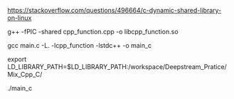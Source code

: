 https://stackoverflow.com/questions/496664/c-dynamic-shared-library-on-linux

g++ -fPIC -shared  cpp_function.cpp -o libcpp_function.so

gcc main.c -L. -lcpp_function -lstdc++ -o main_c 

export LD_LIBRARY_PATH=$LD_LIBRARY_PATH:/workspace/Deepstream_Pratice/Mix_Cpp_C/

./main_c